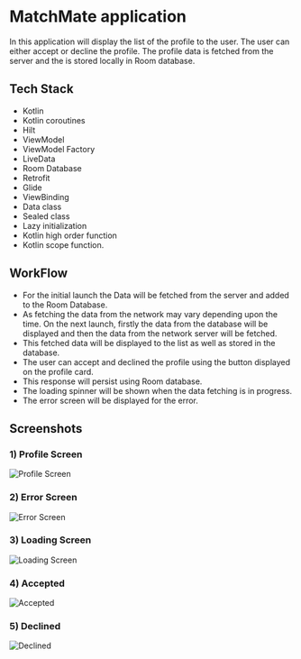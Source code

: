 
# MatchMate application

In this application will display the list of the profile to the user. The user can either accept or decline the profile. The profile data is fetched from the server and the is stored locally in Room database.

## Tech Stack

- Kotlin
- Kotlin coroutines
- Hilt
- ViewModel
- ViewModel Factory
- LiveData
- Room Database
- Retrofit
- Glide
- ViewBinding
- Data class
- Sealed class
- Lazy initialization
- Kotlin high order function
- Kotlin scope function.

## WorkFlow

- For the initial launch the Data will be fetched from the server and added to the Room Database.
- As fetching the data from the network may vary depending upon the time. On the next launch, firstly the data from the database will be displayed and then the data from the network server will be fetched.
- This fetched data will be displayed to the list as well as stored in the database.
- The user can accept and declined the profile using the button displayed on the profile card.
- This response will persist using Room database.
- The loading spinner will be shown when the data fetching is in progress.
- The error screen will be displayed for the error.

## Screenshots

### 1) Profile Screen
![Profile Screen](https://github.com/VishalChavan2011/matchmate_application/blob/master/Screenshot/Profile_Screen.jpg?raw=true)

### 2) Error Screen
![Error Screen](https://github.com/VishalChavan2011/matchmate_application/blob/master/Screenshot/Error_Screen.jpg?raw=true)

### 3) Loading Screen
![Loading Screen](https://github.com/VishalChavan2011/matchmate_application/blob/master/Screenshot/Loading_Screen.jpg?raw=true)

### 4) Accepted
![Accepted](https://github.com/VishalChavan2011/matchmate_application/blob/master/Screenshot/Accepted.jpg?raw=true)

### 5) Declined
![Declined](https://github.com/VishalChavan2011/matchmate_application/blob/master/Screenshot/Declined.jpg?raw=true)

